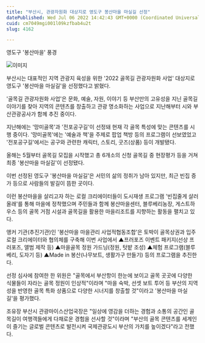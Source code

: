 ```yaml
---
title: "부산시, 관광자원화 대상지로 영도구 봉산마을 마실길 선정"
datePublished: Wed Jul 06 2022 14:42:43 GMT+0000 (Coordinated Universal Time)
cuid: cm7049mgi001l09kzfbab4u2t
slug: 4162

---
```



영도구 '봉산마을' 풍경

![이미지](https://cdn.hashnode.com/res/hashnode/image/upload/v1739256251083/d0ccfdee-517b-4117-97a5-63a02d31a6a0.png)

부산시는 대표적인 지역 관광지 육성을 위한 '2022 골목길 관광자원화 사업' 대상지로 영도구 '봉산마을 마실길'을 선정했다고 밝혔다.

'골목길 관광자원화 사업'은 문화, 예술, 자원, 이야기 등 부산만의 고유성을 지닌 골목길 이야기를 찾아 지역의 콘텐츠를 창출하고 관광 명소화하는 사업으로 지난해부터 시와 부산관광공사가 함께 추진 중이다.

지난해에는 '망미골목'과 '전포공구길'이 선정돼 현재 각 골목 특성에 맞는 콘텐츠를 시행 중이다. '망미골목'에는 '예술과 책'을 주제로 팝업 책방 등의 프로그램이 선보였었고 '전포공구길'에서는 공구와 관련한 캐릭터, 스토리, 굿즈(상품) 등이 개발됐다.

올해는 5월부터 골목길 모집을 시작했고 총 6개소의 신청 골목길 중 현장평가 등을 거쳐 최종 '봉산마을 마실길'이 선정됐다.

이번 선정된 영도구 '봉산마을 마실길'은 서민의 삶의 정취가 남아 있지만, 최근 빈집 증가 등으로 사람들의 발길이 뜸한 곳이다.

이런 봉산마을을 살리고자 하는 로컬 크리에이터들이 도시재생 프로그램 '빈집줄게 살러올래'를 통해 마을에 정착했으며 주민들과 함께 봉산마을센터, 블루베리농장, 게스트하우스 등의 골목 거점 시설과 골목길을 활용한 마을리조트를 지향하는 활동을 펼치고 있다.

앵커 기관(추진기관)인 '봉산마을 마을관리 사업적협동조합'은 토박이 골목상권과 입주 로컬 크리에이터와 협의체를 구축해 이번 사업에서 ▲프러포즈 이벤트 패키지(선상 프러포즈, 앨범 제작 등) ▲마을골목 정원 가드닝(정원, 텃밭 조성) ▲체험 프로그램(블루베리, 도자기 등) ▲Made in 봉산(나무보트, 생활가구 만들기) 등의 프로그램을 추진한다.

선정 심사에 참여한 한 위원은 "골목에서 부산항이 한눈에 보이고 골목 곳곳에 다양한 식물들이 자라는 골목 정원이 인상적"이라며 "마을 숙박, 선셋 보트 투어 등 부산의 지역성을 반영한 골목 특화 상품으로 다양한 시너지를 창출할 것"이라고 '봉산마을 마실길'을 평가했다.

조유장 부산시 관광마이스산업국장은 "일상에 영감을 더하는 경험과 소통의 공간인 골목길이 여행객들에게 다채로운 경험을 선사할 것"이라며 "부산의 골목 콘텐츠를 세계인이 즐기는 글로벌 콘텐츠로 발전시켜 국제관광도시 부산의 가치를 높이겠다"라고 전했다.